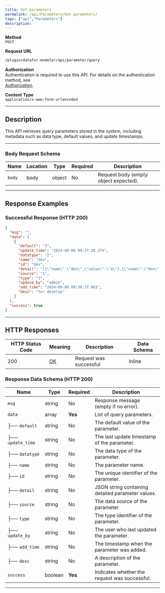 ```yaml
---
title: Get parameters
permalink: /api/Parameters/Get parameters/
tags: ["api","Parameters"]
description: 
---
```


**Method**  
`POST`

**Request URL**
```html
/plugin/datafor-modeler/api/parameter/query
```

**Authorization**  
Authentication is required to use this API. For details on the authentication method, see  
[Authorization](/api/index/#_5-authentication-security).

**Content Type**  
`application/x-www-form-urlencoded`

---

## **Description**
This API retrieves query parameters stored in the system, including metadata such as data type, default values, and update timestamps.

---

### **Body Request Schema**
| Name  | Location | Type   | Required | Description |
|-------|----------|--------|----------|-------------|
| `body` | body    | object | No       | Request body (empty object expected). |

---

## **Response Examples**

### **Successful Response (HTTP 200)**
```json
{
  "msg": "",
  "data": [
    {
      "default": "3",
      "update_time": "2024-08-06 09:37:28.374",
      "datatype": "2",
      "name": "dev",
      "id": "dev",
      "detail": "[{\"name\":\"dev\",\"value\":\"a\"},{\"name\":\"dev\",\"value\":\"b\"}]",
      "source": "1",
      "type": "3",
      "update_by": "admin",
      "add_time": "2024-08-06 09:30:37.061",
      "desc": "for develop"
    }
  ],
  "success": true
}
```

---

## **HTTP Responses**

| HTTP Status Code | Meaning                                                              | Description | Data Schema |
|------------------|----------------------------------------------------------------------|-------------|-------------|
| 200              | [OK](https://tools.ietf.org/html/rfc7231#section-6.3.1)              | Request was successful | Inline |

### **Response Data Schema (HTTP 200)**

| Name         | Type      | Required | Description |
|-------------|----------|----------|-------------|
| `msg`       | string   | No       | Response message (empty if no error). |
| `data`      | array    | **Yes**  | List of query parameters. |
| ├── `default`    | string  | No       | The default value of the parameter. |
| ├── `update_time` | string  | No       | The last update timestamp of the parameter. |
| ├── `datatype`    | string  | No       | The data type of the parameter. |
| ├── `name`        | string  | No       | The parameter name. |
| ├── `id`          | string  | No       | The unique identifier of the parameter. |
| ├── `detail`      | string  | No       | JSON string containing detailed parameter values. |
| ├── `source`      | string  | No       | The data source of the parameter. |
| ├── `type`        | string  | No       | The type identifier of the parameter. |
| ├── `update_by`   | string  | No       | The user who last updated the parameter. |
| ├── `add_time`    | string  | No       | The timestamp when the parameter was added. |
| ├── `desc`        | string  | No       | A description of the parameter. |
| `success`    | boolean  | **Yes**  | Indicates whether the request was successful. |

---